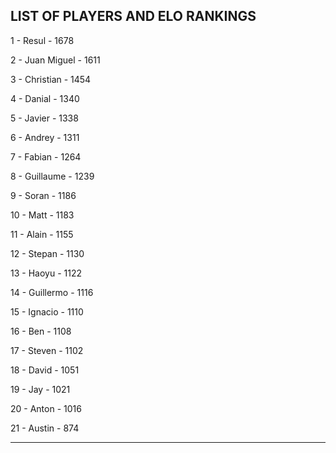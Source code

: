 ## LIST OF PLAYERS AND ELO RANKINGS


1 - Resul - 1678


2 - Juan Miguel - 1611


3 - Christian - 1454


4 - Danial - 1340


5 - Javier - 1338


6 - Andrey - 1311


7 - Fabian - 1264


8 - Guillaume - 1239


9 - Soran - 1186


10 - Matt - 1183


11 - Alain - 1155


12 - Stepan - 1130


13 - Haoyu - 1122


14 - Guillermo - 1116


15 - Ignacio - 1110


16 - Ben - 1108


17 - Steven - 1102


18 - David - 1051


19 - Jay - 1021


20 - Anton - 1016


21 - Austin - 874



--------------------------------------------------------------
